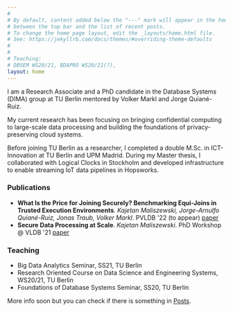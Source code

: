 ```yaml
---
#
# By default, content added below the "---" mark will appear in the home page
# between the top bar and the list of recent posts.
# To change the home page layout, edit the _layouts/home.html file.
# See: https://jekyllrb.com/docs/themes/#overriding-theme-defaults
#
#
# Teaching:
# DBSEM WS20/21, BDAPRO WS20/21(?), 
layout: home
---
```


I am a Research Associate and a PhD candidate in the Database Systems (DIMA) group at TU Berlin mentored by Volker Markl and Jorge Quiané-Ruiz. 

My current research has been focusing on bringing confidential computing to large-scale data processing and building the foundations of privacy-preserving cloud systems.

Before joining TU Berlin as a researcher, I completed a double M.Sc. in ICT-Innovation at TU Berlin and UPM Madrid. During my Master thesis, I collaborated with Logical Clocks in Stockholm and developed infrastructure to enable streaming IoT data pipelines in Hopsworks.

### Publications
* **What Is the Price for Joining Securely? Benchmarking Equi-Joins in Trusted Execution Environments**. *Kajetan Maliszewski, Jorge-Arnulfo Quiané-Ruiz, Jonas Traub, Volker Markl*. PVLDB '22 (to appear) [paper](https://www.agora-ecosystem.com/publications_pdf/join_tee.pdf)
* **Secure Data Processing at Scale**. *Kajetan Maliszewski*. PhD Workshop @ VLDB '21 [paper](https://ceur-ws.org/Vol-2652/paper07.pdf)

### Teaching
* Big Data Analytics Seminar, SS21, TU Berlin
* Research Oriented Course on Data Science and Engineering Systems, WS20/21, TU Berlin
* Foundations of Database Systems Seminar, SS20, TU Berlin


More info soon but you can check if there is something in [Posts](/posts).

